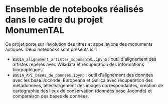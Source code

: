 # Ensemble de notebooks réalisés dans le cadre du projet MonumenTAL

Ce projet porte sur l’évolution des titres et appellations des monuments antiques. Deux notebooks sont présents ici :

- ```BaOIA_alignement_artistes_monumenTAL.ipynb``` : outil d'alignement des artistes repérés avec Wikidata et récupération des informations biographiques.
- ```BaOIA_API_bases_de_donnees.ipynb``` : outil d'alignement des données avec les base Joconde, Europeana et Gallica avec récupération des métadonnées, téléchargement des images correspondantes, création de cartographie des lieux de conservation (données base Joconde) et comparaison des bases de données.
